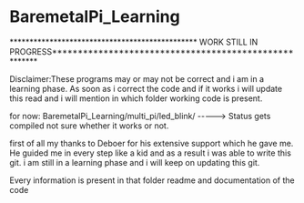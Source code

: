 # BaremetalPi_Learning
*********************************************** WORK STILL IN PROGRESS******************************************************

Disclaimer:These programs may or may not be correct and i am in a learning phase. As soon as i  correct the code and if it works i will update this read and i will mention in which folder working code is present.

for now: BaremetalPi_Learning/multi_pi/led_blink/    -----> Status gets compiled not sure whether it works or not.


first of all my thanks to Deboer for his extensive support which he gave me. He guided me in every step like a kid and as a result i was able to write this git. 
i am still in a learning phase and i will keep on updating this git.

Every information is present in that folder readme and documentation of the code 
